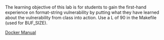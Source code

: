 The learning objective of this lab is for students to gain the first-hand experience on format-string vulnerability by putting what they have learned about the vulnerability from class into action.
Use a L of 90 in the Makefile (used for BUF_SIZE).

[Docker Manual](https://github.com/seed-labs/seed-labs/blob/master/manuals/docker/SEEDManual-Container.md)